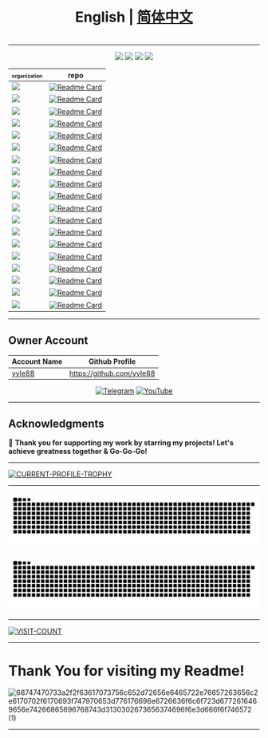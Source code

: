 <h4 align="center" style="font-size: 2.0em;"><strong>English</strong> | <a href="./README.zh.md">简体中文</a></h4>

---

<div align="center">

<!-- 这是一个注释，它不会在渲染时显示出来，这是组织项目列表的起始位置 -->

<a href="https://github.com/go-xlan"><img src="https://img.shields.io/badge/go+xlan-%233CB371.svg?style=flat&logoColor=white" height="40"></a>
<a href="https://github.com/go-mate"><img src="https://img.shields.io/badge/go+mate-%23F7931E.svg?style=flat&logoColor=white" height="40"></a>
<a href="https://github.com/orzkratos"><img src="https://img.shields.io/badge/orzkratos-%2391C4A4.svg?style=flat&logoColor=white" height="40"></a>
<a href="https://github.com/go-legs"><img src="https://img.shields.io/badge/go+legs-%23DC143C.svg?style=flat&logoColor=white" height="40"></a>

| **<span style="font-size: 10px;">organization</span>** | **repo** |
|----------|----------|
| <a href="https://github.com/go-xlan"><img src="https://img.shields.io/badge/go+xlan-%2335A8D5.svg?style=flat&logoColor=white" height="30"></a> | [![Readme Card](https://github-readme-stats.vercel.app/api/pin/?username=go-xlan&repo=gogit&theme=github_dark&unique=a2bb95ea-7fd5-4511-ba2c-f7fa8d036da0)](https://github.com/go-xlan/gogit) |
| <a href="https://github.com/go-mate"><img src="https://img.shields.io/badge/go+mate-%232E8B57.svg?style=flat&logoColor=white" height="30"></a> | [![Readme Card](https://github-readme-stats.vercel.app/api/pin/?username=go-mate&repo=depbump&theme=bear&unique=65c45f52-8684-4337-bf5f-fac224f56fa1)](https://github.com/go-mate/depbump) |
| <a href="https://github.com/orzkratos"><img src="https://img.shields.io/badge/orzkratos-%2391C4A4.svg?style=flat&logoColor=white" height="30"></a> | [![Readme Card](https://github-readme-stats.vercel.app/api/pin/?username=orzkratos&repo=apmkratos&theme=dracula&unique=82b479da-33db-4e25-9dd7-05a194b40c4c)](https://github.com/orzkratos/apmkratos) |
| <a href="https://github.com/orzkratos"><img src="https://img.shields.io/badge/orzkratos-%23FF1493.svg?style=flat&logoColor=white" height="30"></a> | [![Readme Card](https://github-readme-stats.vercel.app/api/pin/?username=orzkratos&repo=swaggokratos&theme=transparent&unique=625bd276-3d4f-4f6c-a458-4a5d75719fbe)](https://github.com/orzkratos/swaggokratos) |
| <a href="https://github.com/go-xlan"><img src="https://img.shields.io/badge/go+xlan-%238A2BE2.svg?style=flat&logoColor=white" height="30"></a> | [![Readme Card](https://github-readme-stats.vercel.app/api/pin/?username=go-xlan&repo=elasticapm&theme=synthwave&unique=d0b3dbd3-bcf7-4e12-9747-75d47f90bf24)](https://github.com/go-xlan/elasticapm) |
| <a href="https://github.com/go-mate"><img src="https://img.shields.io/badge/go+mate-%2320B2AA.svg?style=flat&logoColor=white" height="30"></a> | [![Readme Card](https://github-readme-stats.vercel.app/api/pin/?username=go-mate&repo=replicago&theme=vision-friendly-dark&unique=a8da8ee5-df4b-4764-814d-e1646012cdda)](https://github.com/go-mate/replicago) |
| <a href="https://github.com/go-xlan"><img src="https://img.shields.io/badge/go+xlan-%23DC143C.svg?style=flat&logoColor=white" height="30"></a> | [![Readme Card](https://github-readme-stats.vercel.app/api/pin/?username=go-xlan&repo=gitgo&theme=neon&unique=1519d289-20c7-44c5-bd80-4b1e6731aa0c)](https://github.com/go-xlan/gitgo) |
| <a href="https://github.com/orzkratos"><img src="https://img.shields.io/badge/orzkratos-%23F09F3B.svg?style=flat&logoColor=white" height="30"></a> | [![Readme Card](https://github-readme-stats.vercel.app/api/pin/?username=orzkratos&repo=zapzkratos&theme=kacho_ga&unique=6d4ff432-bd88-4279-987a-9a4ecde77164)](https://github.com/orzkratos/zapzkratos) |
| <a href="https://github.com/go-xlan"><img src="https://img.shields.io/badge/go+xlan-%2391C4A4.svg?style=flat&logoColor=white" height="30"></a> | [![Readme Card](https://github-readme-stats.vercel.app/api/pin/?username=go-xlan&repo=redissuo&theme=city_lights&unique=3b5f56f7-1ddc-48df-a6e7-22cb1cb188ea)](https://github.com/go-xlan/redissuo) |
| <a href="https://github.com/orzkratos"><img src="https://img.shields.io/badge/orzkratos-%238A2BE2.svg?style=flat&logoColor=white" height="30"></a> | [![Readme Card](https://github-readme-stats.vercel.app/api/pin/?username=orzkratos&repo=vue3kratos&theme=cobalt2&unique=21ba0484-f7a0-4342-a2f8-fa4341c2ca4b)](https://github.com/orzkratos/vue3kratos) |
| <a href="https://github.com/go-xlan"><img src="https://img.shields.io/badge/go+xlan-%23F09F3B.svg?style=flat&logoColor=white" height="30"></a> | [![Readme Card](https://github-readme-stats.vercel.app/api/pin/?username=go-xlan&repo=goyamlv3up&theme=catppuccin_mocha&unique=8409b119-e878-4216-b6ee-6b92adec5d05)](https://github.com/go-xlan/goyamlv3up) |
| <a href="https://github.com/orzkratos"><img src="https://img.shields.io/badge/orzkratos-%23FF5733.svg?style=flat&logoColor=white" height="30"></a> | [![Readme Card](https://github-readme-stats.vercel.app/api/pin/?username=orzkratos&repo=authkratos&theme=gruvbox_light&unique=a8e31bd9-0c3c-4df4-8b72-da0ee751a72d)](https://github.com/orzkratos/authkratos) |
| <a href="https://github.com/orzkratos"><img src="https://img.shields.io/badge/orzkratos-%23F09F3B.svg?style=flat&logoColor=white" height="30"></a> | [![Readme Card](https://github-readme-stats.vercel.app/api/pin/?username=orzkratos&repo=gormkratos&theme=merko&unique=557e6163-69da-499f-be9f-e7ead51fd80c)](https://github.com/orzkratos/gormkratos) |
| <a href="https://github.com/orzkratos"><img src="https://img.shields.io/badge/orzkratos-%23FFD700.svg?style=flat&logoColor=white" height="30"></a> | [![Readme Card](https://github-readme-stats.vercel.app/api/pin/?username=orzkratos&repo=erkkratos&theme=solarized-light&unique=73c185e7-5caa-4511-ace0-866e0ad9bc3c)](https://github.com/orzkratos/erkkratos) |
| <a href="https://github.com/orzkratos"><img src="https://img.shields.io/badge/orzkratos-%23F09F3B.svg?style=flat&logoColor=white" height="30"></a> | [![Readme Card](https://github-readme-stats.vercel.app/api/pin/?username=orzkratos&repo=wire2kratos&theme=maroongold&unique=925889a2-a167-40b9-8936-5b445d408422)](https://github.com/orzkratos/wire2kratos) |
| <a href="https://github.com/go-legs"><img src="https://img.shields.io/badge/go+legs-%23FFD700.svg?style=flat&logoColor=white" height="30"></a> | [![Readme Card](https://github-readme-stats.vercel.app/api/pin/?username=go-legs&repo=.github&theme=graywhite&unique=0a7217d0-eaa0-4f02-940e-ce7c9d00403f)](https://github.com/go-legs/.github) |
| <a href="https://github.com/go-mate"><img src="https://img.shields.io/badge/go+mate-%233CB371.svg?style=flat&logoColor=white" height="30"></a> | [![Readme Card](https://github-readme-stats.vercel.app/api/pin/?username=go-mate&repo=.github&theme=omni&unique=04ecaabc-8a4a-4c35-af67-64eb301609c3)](https://github.com/go-mate/.github) |
| <a href="https://github.com/go-xlan"><img src="https://img.shields.io/badge/go+xlan-%23F09F3B.svg?style=flat&logoColor=white" height="30"></a> | [![Readme Card](https://github-readme-stats.vercel.app/api/pin/?username=go-xlan&repo=.github&theme=darcula&unique=349f88fc-eb67-4e0c-83b2-8e09cb1a3544)](https://github.com/go-xlan/.github) |
| <a href="https://github.com/orzkratos"><img src="https://img.shields.io/badge/orzkratos-%233CB371.svg?style=flat&logoColor=white" height="30"></a> | [![Readme Card](https://github-readme-stats.vercel.app/api/pin/?username=orzkratos&repo=.github&theme=default_repocard&unique=fb66bd6d-245c-48dc-a4df-38075da06ada)](https://github.com/orzkratos/.github) |

<!-- 这是一个注释，它不会在渲染时显示出来，这是组织项目列表的终止位置 -->

</div>

---

## Owner Account

<div align="center">

| Account Name                        | Github Profile            |
|-------------------------------------|---------------------------|
| [yyle88](https://github.com/yyle88) | https://github.com/yyle88 |

[![Telegram](https://img.shields.io/badge/-Telegram-f5e0dc?style=for-the-badge&logo=telegram&logoColor=27A0D9)](https://t.me/yyle88)
[![YouTube](https://img.shields.io/badge/-YouTube-f2cdcd?style=for-the-badge&logo=YouTube&logoColor=FF0000)](https://www.youtube.com/@%E6%9D%A8%E4%BA%A6%E4%B9%901990/videos)

</div>

---

## Acknowledgments

🌟 **Thank you for supporting my work by starring my projects! Let's achieve greatness together & Go-Go-Go!**

---

[![CURRENT-PROFILE-TROPHY](https://github-profile-trophy.vercel.app/?username=yyle88)](https://github.com/yyle88)

---

![github contribution grid snake animation](https://raw.githubusercontent.com/yyle88/yyle88/snake/github-contribution-grid-snake-dark.svg#gh-dark-mode-only)

![github contribution grid snake animation](https://raw.githubusercontent.com/yyle88/yyle88/snake/github-contribution-grid-snake.svg#gh-light-mode-only)

---

[![VISIT-COUNT](https://visitcount.itsvg.in/api?id=yyle88&label=profile-views&pretty=true)](https://visitcount.itsvg.in)

---

# Thank You for visiting my Readme!

![68747470733a2f2f63617073756c652d72656e6465722e76657263656c2e6170702f6170693f747970653d776176696e6726636f6c6f723d6772616469656e74266865696768743d3130302673656374696f6e3d666f6f746572 (1)](https://github.com/user-attachments/assets/e599b0c5-b812-4e11-908a-2bdec8c97c5f)

---
